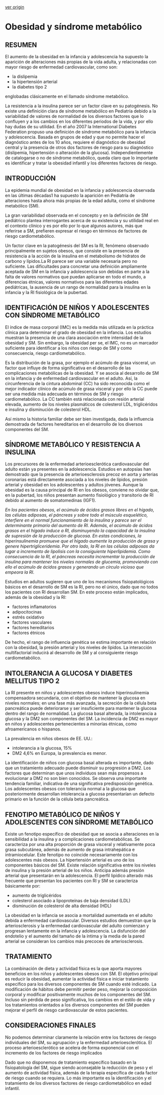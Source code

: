 [ver origin](/docs/documentacion/012.md)

# Obesidad y síndrome metabólico

## RESUMEN

El aumento de la obesidad en la infancia y adolescencia ha supuesto la aparición de alteraciones más propias de la vida adulta, y relacionadas con mayor riesgo de enfermedad cardiovascular, como son:
- la dislipemia
- la hipertensión arterial
- la diabetes tipo 2

englobadas clásicamente en el llamado síndrome metabólico.

 La resistencia a la insulina parece ser un factor clave en su patogénesis.
 No existe una definición clara de síndrome metabólico en Pediatría debido a la variabilidad de valores de normalidad de los diversos factores que lo confluyen y a los cambios en los diferentes periodos de la vida, y por ello hay dudas de su utilidad.
 En el año 2007 la International Diabetes Federation propuso una definición de síndrome metabólico para la infancia y adolescencia. Basada en grupos de edad y que no permite hacer el diagnóstico antes de los 10 años, requiere el diagnóstico de obesidad central y la presencia de otros dos factores de riesgo para su diagnóstico (dislipemia, hipertensión o alteración de la glucosa).
 Independientemente de catalogarse o no de síndrome metabólico, queda claro que lo importante es identificar y tratar la obesidad infantil y los diferentes factores de riesgo.

 ## INTRODUCCIÓN

La epidemia mundial de obesidad en la infancia y adolescencia observada en las últimas décadas1 ha supuesto la aparición en Pediatría de alteraciones hasta ahora más propias de la edad adulta, como el síndrome metabólico (SM).

La gran variabilidad observada en el concepto y en la definición de SM pediátrico plantea interrogantes acerca de su existencia y su utilidad real en el contexto clínico y es por ello por lo que algunos autores, más que referirse a SM, prefieren expresar el riesgo en términos de factores de riesgo cardiometabólico.

Un factor clave en la patogénesis del SM es la RI, fenómeno observado principalmente en sujetos obesos, que consiste en la presencia de resistencia a la acción de la insulina en el metabolismo de hidratos de carbono y lípidos.La RI parece ser una variable necesaria pero no suficiente.
Las dificultades para concretar una definición ampliamente aceptada de SM en la infancia y adolescencia son debidas en parte a la falta de valores normativos que puedan aplicarse en todo el mundo, a diferencias étnicas, valores normativos para las diferentes edades pediátricas, la ausencia de un rango de normalidad para la insulina en la infancia y la RI fisiológica de la pubertad.

 ## IDENTIFICACIÓN DE NIÑOS Y ADOLESCENTES CON SÍNDROME METABÓLICO

El índice de masa corporal (IMC) es la medida más utilizada en la práctica clínica para determinar el grado de obesidad en la infancia. Los estudios muestran la presencia de una clara asociación entre intensidad de la obesidad y SM. Sin embargo, la obesidad per se, el IMC, no es un marcador suficiente para identificar a los niños con riesgo de SM y como consecuencia, riesgo cardiometabólico.

Es la distribución de la grasa, por ejemplo el acúmulo de grasa visceral, un factor que influye de forma significativa en el desarrollo de las complicaciones metabólicas de la obesidad. Y se asocia al desarrollo de SM en la infancia y de enfermedad cardiovascular en el adulto. Así, la circunferencia de la cintura abdominal (CC) ha sido reconocida como el mejor indicador clínico de acúmulo de grasa visceral y por ello la CC puede ser una medida más adecuada en términos de SM y riesgo cardiometabólico. La CC también está relacionada con resión arterial elevada, aumento de los niveles plasmáticos de colesterol LDL, triglicéridos e insulina y disminución de colesterol HDL.

Así mismo la historia familiar debe ser bien investigada, dada la influencia demostrada de factores hereditarios en el desarrollo de los diversos componentes del SM.

## SÍNDROME METABÓLICO Y RESISTENCIA A INSULINA

Los precursores de la enfermedad arterioesclerótica cardiovascular del adulto están ya presentes en la adolescencia.
Estudios en autopsias han demostrado que la presencia de arterioesclerosis precoz en aorta y arterias coronarias está directamente asociada a los niveles de lípidos, presión arterial y obesidad en los adolescentes y adultos jóvenes.
Aunque la obesidad es la causa principal de RI en los obesos, conviene no olvidar que, en la pubertad, los niños presentan aumento fisiológico y transitorio de RI debido al aumento de somatomedinas (IGF1).


*En los pacientes obesos, el acúmulo de ácidos grasos libres en el hígado, las células adiposas, el páncreas y sobre todo el músculo esquelético, interfiere en el normal funcionamiento de la insulina y parece ser el determinante primario del aumento de RI.
Además, el acúmulo de ácidos grasos en el hígado induce a RI, disminuyendo la capacidad de la insulina de supresión de la producción de glucosa.
En estas condiciones, la hiperinsulinemia promueve que el hígado aumente la producción de grasa y genere hipertrigliceridemia.
Por otro lado, la RI en las células adiposas da lugar a incremento de lipolisis con la consiguiente hiperlipidemia.
Como consecuencia de la RI, el páncreas necesita incrementar la producción de insulina para mantener los niveles normales de glucemia, promoviendo con ello el acúmulo de ácidos grasos y generando un círculo vicioso que empeora la RI.*

Estudios en adultos sugieren que uno de los mecanismos fisiopatológicos básicos en el desarrollo de SM es la RI, pero no el único, dado que no todos los pacientes con RI desarrollan SM.
En este proceso están implicados, además de la obesidad y la RI:
- factores inflamatorios
- adipocitocinas
- estrés oxidativo
- factores vasculares
- factores hereditarios
- factores étnicos

De hecho, el rango de influencia genética se estima importante en relación con la obesidad, la presión arterial y los niveles de lípidos.
La interacción multifactorial inducirá al desarrollo de SM y al consiguiente riesgo cardiometabólico.

## INTOLERANCIA A GLUCOSA Y DIABETES MELLITUS TIPO 2

La RI presente en niños y adolescentes obesos induce hiperinsulinemia compensadora secundaria, con el objetivo de mantener la glucosa en
niveles normales; en una fase más avanzada, la secreción de la célula beta pancreática puede deteriorarse y ser insuficiente para mantener la glucosa dentro del rango de normalidad.
La glucosa basal alterada, la intolerancia a glucosa y la DM2 son componentes del SM.
La incidencia de DM2 es mayor en niños y adolescentes pertenecientes a minorías étnicas, como afroamericanos o hispanos.

La prevalencia en niños obesos de EE. UU.:
- intolerancia a la glucosa, 15%
- DM2 4,6%
en Europa, la prevalencia es menor.

La identificación de niños con glucosa basal alterada es importante, dado que un tratamiento adecuado puede disminuir su progresión a DM2.
Los factores que determinan que unos individuos sean más propensos a evolucionar a DM2 no son bien conocidos. Se observa una importante tendencia familiar, indicativa de una significativa predisposición genética.
Los adolescentes obesos con tolerancia normal a la glucosa que posteriormente desarrollan intolerancia a glucosa presentarían un defecto primario en la función de la célula beta pancreática.

## FENOTIPO METABÓLICO DE NIÑOS Y ADOLESCENTES CON SÍNDROME METABÓLICO

Existe un fenotipo específico de obesidad que se asocia a alteraciones en la sensibilidad a la insulina y a complicaciones cardiometabólicas. Se caracteriza por una alta proporción de grasa visceral y relativamente poca grasa subcutánea, además de aumento de grasa intrahepática e intramiocelular. Este fenotipo no coincide necesariamente con los adolescentes más obesos.
La hipertensión arterial es uno de los componentes básicos del SM. Existe relación significativa entre los niveles de insulina y la presión arterial de los niños. Anticipa además presión arterial que presentarán en la adolescencia.
El perfil lipídico alterado más frecuente que presentan los pacientes con RI y SM se caracteriza básicamente por:
- aumento de triglicéridos
- colesterol asociado a lipoproteínas de baja densidad (LDL)
- disminución de colesterol de alta densidad (HDL)

La obesidad en la infancia se asocia a mortalidad aumentada en el adulto debida a enfermedad cardiovascular.
Diversos estudios demuestran que la arteriosclerosis y la enfermedad cardiovascular del adulto comienzan y progresan lentamente en la infancia y adolescencia.
La disfunción del endotelio y el aumento del tamaño de la íntima y la media de la pared arterial se consideran los cambios más precoces de arteriosclerosis.

## TRATAMIENTO

La combinación de dieta y actividad física es la que aporta mayores beneficios en los niños y adolescentes obesos con SM.
El objetivo principal es reducir la obesidad, aumentar la actividad física e iniciar tratamiento específico para los diversos componentes de SM cuando esté indicado.
La modificación de hábitos debe permitir perder peso, mejorar la composición corporal y modificar positivamente muchos de los componentes del SM.
Incluso sin pérdida de peso significativa, los cambios en el estilo de vida y los tratamientos orientados a los diversos componentes del SM pueden mejorar el perfil de riesgo cardiovascular de estos pacientes.

## CONSIDERACIONES FINALES

No podemos determinar claramente la relación entre los factores de riesgo individuales del SM, su agrupación y la enfermedad arterioesclerótica.
El proceso arterioesclerótico se acelera de forma exponencial con el incremento de los factores de riesgo implicados

Dado que no disponemos de tratamiento específico basado en la fisiopatología del SM, sigue siendo aconsejable la reducción de peso y el aumento de actividad física, además de la terapia específica de cada factor de riesgo cuando se requiera.
Lo más importante es la identificación y el tratamiento de los diversos factores de riesgo cardiometabólico en edad infantil.
